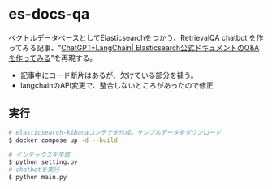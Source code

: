 # es-docs-qa

ベクトルデータベースとしてElasticsearchをつかう、RetrievalQA chatbot を作ってみる記事、"[ChatGPT+LangChain| Elasticsearch公式ドキュメントのQ&Aを作ってみる](https://zenn.dev/zozotech/articles/86543f2ad9a09e)"を再現する。

- 記事中にコード断片はあるが、欠けている部分を補う。
- langchainのAPI変更で、整合しないところがあったので修正


## 実行

```bash
# elasticsearch-kibanaコンテナを作成。サンプルデータをダウンロード
$ docker compose up -d --build

# インデックスを生成
$ python setting.py
# chatbotを実行
$ python main.py
```
